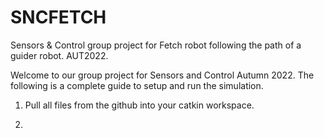 # SNCFETCH
Sensors &amp; Control group project for Fetch robot following the path of a guider robot. AUT2022.

Welcome to our group project for Sensors and Control Autumn 2022. The following is a complete guide to setup and run the simulation. 

1. Pull all files from the github into your catkin workspace.  

2. 
